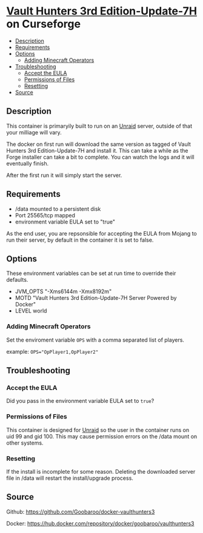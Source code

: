 # [Vault Hunters 3rd Edition-Update-7H](https://www.curseforge.com/minecraft/modpacks/vault-hunters-1-18-2) on Curseforge

<!-- toc -->

- [Description](#description)
- [Requirements](#requirements)
- [Options](#options)
  * [Adding Minecraft Operators](#adding-minecraft-operators)
- [Troubleshooting](#troubleshooting)
  * [Accept the EULA](#accept-the-eula)
  * [Permissions of Files](#permissions-of-files)
  * [Resetting](#resetting)
- [Source](#source)

<!-- tocstop -->

## Description

This container is primaryily built to run on an [Unraid](https://unraid.net) server, outside of that your milliage will vary.

The docker on first run will download the same version as tagged of Vault Hunters 3rd Edition-Update-7H and install it.  This can take a while as the Forge installer can take a bit to complete.  You can watch the logs and it will eventually finish.

After the first run it will simply start the server.

## Requirements

* /data mounted to a persistent disk
* Port 25565/tcp mapped
* environment variable EULA set to "true"

As the end user, you are repsonsible for accepting the EULA from Mojang to run their server, by default in the container it is set to false.

## Options

These environment variables can be set at run time to override their defaults.

* JVM_OPTS "-Xms6144m -Xmx8192m"
* MOTD "Vault Hunters 3rd Edition-Update-7H Server Powered by Docker"
* LEVEL world

### Adding Minecraft Operators

Set the enviroment variable `OPS` with a comma separated list of players.

example:
`OPS="OpPlayer1,OpPlayer2"`

## Troubleshooting

### Accept the EULA
Did you pass in the environment variable EULA set to `true`?

### Permissions of Files
This container is designed for [Unraid](https://unraid.net) so the user in the container runs on uid 99 and gid 100.  This may cause permission errors on the /data mount on other systems.

### Resetting
If the install is incomplete for some reason.  Deleting the downloaded server file in /data will restart the install/upgrade process.

## Source
Github: https://github.com/Goobaroo/docker-vaulthunters3

Docker: https://hub.docker.com/repository/docker/goobaroo/vaulthunters3